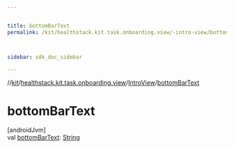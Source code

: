```yaml
---


title: bottomBarText
permalink: /kit/healthstack.kit.task.onboarding.view/-intro-view/bottom-bar-text.html



sidebar: sdk_doc_sidebar

---
```



//[kit](/kit.html)/[healthstack.kit.task.onboarding.view](../index.html)/[IntroView](index.html)/[bottomBarText](bottom-bar-text.html)



# bottomBarText



[androidJvm]\
val [bottomBarText](bottom-bar-text.html): [String](https://kotlinlang.org/api/latest/jvm/stdlib/kotlin/-string/index.html)






